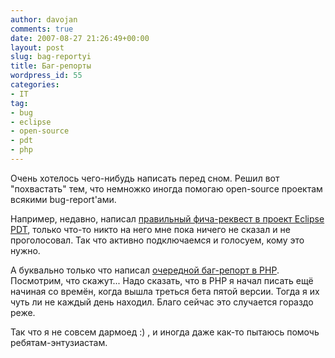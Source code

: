 ```yaml
---
author: davojan
comments: true
date: 2007-08-27 21:26:49+00:00
layout: post
slug: bag-reportyi
title: Баг-репорты
wordpress_id: 55
categories:
- IT
tag:
- bug
- eclipse
- open-source
- pdt
- php
---
```


Очень хотелось чего-нибудь написать перед сном. Решил вот "похвастать" тем, что немножко иногда
помогаю open-source проектам всякими bug-report'ами.

Например, недавно, написал [правильный фича-реквест в проект Eclipse
PDT](https://bugs.eclipse.org/bugs/show_bug.cgi?id=200445), только что-то никто на него мне пока
ничего не сказал и не проголосовал. Так что активно подключаемся и голосуем, кому это нужно.

А буквально только что написал [очередной баг-репорт в PHP](http://bugs.php.net/bug.php?id=42450).
Посмотрим, что скажут... Надо сказать, что в PHP я начал писать ещё начиная со времён, когда вышла
треться бета пятой версии. Тогда я их чуть ли не каждый день находил. Благо сейчас это случается
гораздо реже.

Так что я не совсем дармоед :) , и иногда даже как-то пытаюсь помочь ребятам-энтузиастам.
